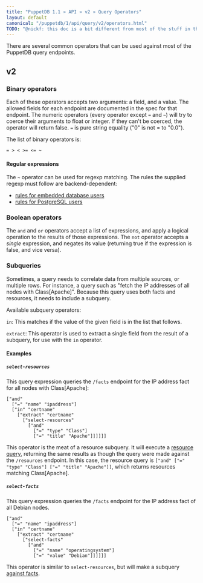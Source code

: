 ```yaml
---
title: "PuppetDB 1.1 » API » v2 » Query Operators"
layout: default
canonical: "/puppetdb/1/api/query/v2/operators.html"
TODO: "@nickf: this doc is a bit different from most of the stuff in this folder, in that it doesn't document a specific query endpoint but is more of a general overview.  It might be worth differentiating it in the index or something."
---
```


[resources]: ./resources.html
[facts]: ./facts.html

There are several common operators that can be used against most of the PuppetDB
query endpoints.

## v2

### Binary operators

Each of these operators accepts two arguments: a field, and a
value. The allowed fields for each endpoint are documented in the spec
for that endpoint.  The numeric operators (every operator except `=`
and `~`) will try to coerce their arguments to float or integer. If
they can't be coerced, the operator will return false. `=` is pure
string equality ("0" is not = to "0.0").

The list of binary operators is:

`= > < >= <= ~`

#### Regular expressions

The `~` operator can be used for regexp matching. The rules the
supplied regexp must follow are backend-dependent:

* [rules for embedded database users](http://docs.oracle.com/javase/6/docs/api/java/util/regex/Pattern.html)
* [rules for PostgreSQL users](http://www.postgresql.org/docs/9.1/static/functions-matching.html#POSIX-SYNTAX-DETAILS)

### Boolean operators

The `and` and `or` operators accept a list of expressions, and apply a logical
operation to the results of those expressions. The `not` operator accepts a
*single* expression, and negates its value (returning true if the expression is
false, and vice versa).

### Subqueries

Sometimes, a query needs to correlate data from multiple sources, or multiple
rows. For instance, a query such as "fetch the IP addresses of all nodes with
Class[Apache]". Because this query uses both facts and resources, it needs to
include a subquery.

Available subquery operators:

`in`: This matches if the value of the given field is in the list that follows.

`extract`: This operator is used to extract a single field from the result of a
subquery, for use with the `in` operator.

#### Examples

##### `select-resources`

This query expression queries the `/facts` endpoint for the IP address fact for
all nodes with Class[Apache]:

    ["and"
      ["=" "name" "ipaddress"]
      ["in" "certname"
        ["extract" "certname"
          ["select-resources"
            ["and"
              ["=" "type" "Class"]
              ["=" "title" "Apache"]]]]]]

This operator is the meat of a resource subquery. It will execute a [resource
query][resources], returning the same results as though the query were
made against the `/resources` endpoint. In this case, the resource query is
`["and" ["=" "type" "Class"] ["=" "title" "Apache"]]`, which returns
resources matching Class[Apache].

##### `select-facts`

This query expression queries the `/facts` endpoint for the IP address fact of
all Debian nodes.

    ["and"
      ["=" "name" "ipaddress"]
      ["in" "certname"
        ["extract" "certname"
          ["select-facts"
            ["and"
              ["=" "name" "operatingsystem"]
              ["=" "value" "Debian"]]]]]]

This operator is similar to `select-resources`, but will make a subquery
[against facts][facts].
